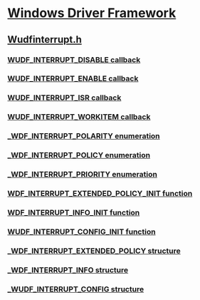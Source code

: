 # [Windows Driver Framework](../_wdf/index.md)
## [Wudfinterrupt.h](index.md)
### [WUDF_INTERRUPT_DISABLE callback](../wudfinterrupt/nc-wudfinterrupt-wudf_interrupt_disable.md)
### [WUDF_INTERRUPT_ENABLE callback](../wudfinterrupt/nc-wudfinterrupt-wudf_interrupt_enable.md)
### [WUDF_INTERRUPT_ISR callback](../wudfinterrupt/nc-wudfinterrupt-wudf_interrupt_isr.md)
### [WUDF_INTERRUPT_WORKITEM callback](../wudfinterrupt/nc-wudfinterrupt-wudf_interrupt_workitem.md)
### [_WDF_INTERRUPT_POLARITY enumeration](../wudfinterrupt/ne-wudfinterrupt-_wdf_interrupt_polarity.md)
### [_WDF_INTERRUPT_POLICY enumeration](../wudfinterrupt/ne-wudfinterrupt-_wdf_interrupt_policy.md)
### [_WDF_INTERRUPT_PRIORITY enumeration](../wudfinterrupt/ne-wudfinterrupt-_wdf_interrupt_priority.md)
### [WDF_INTERRUPT_EXTENDED_POLICY_INIT function](../wudfinterrupt/nf-wudfinterrupt-wdf_interrupt_extended_policy_init.md)
### [WDF_INTERRUPT_INFO_INIT function](../wudfinterrupt/nf-wudfinterrupt-wdf_interrupt_info_init.md)
### [WUDF_INTERRUPT_CONFIG_INIT function](../wudfinterrupt/nf-wudfinterrupt-wudf_interrupt_config_init.md)
### [_WDF_INTERRUPT_EXTENDED_POLICY structure](../wudfinterrupt/ns-wudfinterrupt-_wdf_interrupt_extended_policy.md)
### [_WDF_INTERRUPT_INFO structure](../wudfinterrupt/ns-wudfinterrupt-_wdf_interrupt_info.md)
### [_WUDF_INTERRUPT_CONFIG structure](../wudfinterrupt/ns-wudfinterrupt-_wudf_interrupt_config.md)
